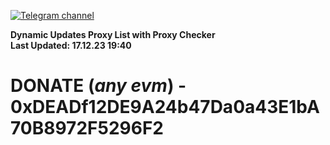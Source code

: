 [![Telegram channel](https://img.shields.io/endpoint?url=https://runkit.io/damiankrawczyk/telegram-badge/branches/master?url=https://t.me/n4z4v0d)](https://t.me/n4z4v0d) 

**Dynamic Updates Proxy List with Proxy Checker**  
**Last Updated: 17.12.23 19:40**

# DONATE (_any evm_) - 0xDEADf12DE9A24b47Da0a43E1bA70B8972F5296F2
